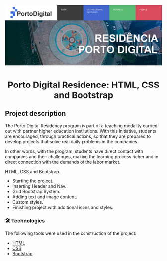 <h1 align="center">
  <img alt="Porto-Digital" src="./images/porto-digital.png" />
</h1>


<h1 align="center">Porto Digital Residence: HTML, CSS and Bootstrap </h1>

## Project description

The Porto Digital Residency program is part of a teaching modality carried out with partner higher education institutions. With this initiative, students are encouraged, through practical actions, so that they are prepared to develop projects that solve real daily problems in the companies.

In other words, with the program, students have direct contact with companies and their challenges, making the learning process richer and in direct connection with the demands of the labor market.

HTML, CSS and Bootstrap.

- Starting the project.
- Inserting Header and Nav.
- Grid Bootstrap System.
- Adding text and image content.
- Custom styles.
- Finishing project with additional icons and styles.

### 🛠 Technologies

The following tools were used in the construction of the project:

- [HTML](https://developer.mozilla.org/pt-BR/docs/Web/HTML)
- [CSS](https://developer.mozilla.org/pt-BR/docs/Web/CSS)
- [Bootstrap](https://getbootstrap.com)
